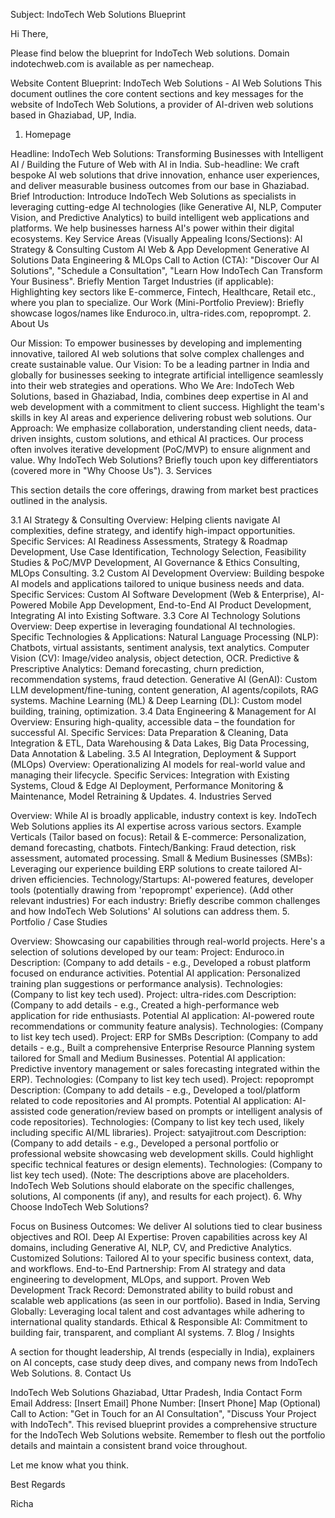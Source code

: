 Subject: IndoTech Web Solutions Blueprint

Hi There,

Please find below the blueprint for IndoTech Web solutions. Domain indotechweb.com is available as per namecheap.

Website Content Blueprint: IndoTech Web Solutions - AI Web Solutions
This document outlines the core content sections and key messages for the website of IndoTech Web Solutions, a provider of AI-driven web solutions based in Ghaziabad, UP, India.

1. Homepage

Headline: IndoTech Web Solutions: Transforming Businesses with Intelligent AI / Building the Future of Web with AI in India.
Sub-headline: We craft bespoke AI web solutions that drive innovation, enhance user experiences, and deliver measurable business outcomes from our base in Ghaziabad.
Brief Introduction: Introduce IndoTech Web Solutions as specialists in leveraging cutting-edge AI technologies (like Generative AI, NLP, Computer Vision, and Predictive Analytics) to build intelligent web applications and platforms. We help businesses harness AI's power within their digital ecosystems.
Key Service Areas (Visually Appealing Icons/Sections):
AI Strategy & Consulting
Custom AI Web & App Development
Generative AI Solutions
Data Engineering & MLOps
Call to Action (CTA): "Discover Our AI Solutions", "Schedule a Consultation", "Learn How IndoTech Can Transform Your Business".
Briefly Mention Target Industries (if applicable): Highlighting key sectors like E-commerce, Fintech, Healthcare, Retail etc., where you plan to specialize.
Our Work (Mini-Portfolio Preview): Briefly showcase logos/names like Enduroco.in, ultra-rides.com, repoprompt.
2. About Us

Our Mission: To empower businesses by developing and implementing innovative, tailored AI web solutions that solve complex challenges and create sustainable value.
Our Vision: To be a leading partner in India and globally for businesses seeking to integrate artificial intelligence seamlessly into their web strategies and operations.
Who We Are: IndoTech Web Solutions, based in Ghaziabad, India, combines deep expertise in AI and web development with a commitment to client success. Highlight the team's skills in key AI areas and experience delivering robust web solutions.
Our Approach: We emphasize collaboration, understanding client needs, data-driven insights, custom solutions, and ethical AI practices. Our process often involves iterative development (PoC/MVP) to ensure alignment and value.
Why IndoTech Web Solutions? Briefly touch upon key differentiators (covered more in "Why Choose Us").
3. Services

This section details the core offerings, drawing from market best practices outlined in the analysis.

3.1 AI Strategy & Consulting
Overview: Helping clients navigate AI complexities, define strategy, and identify high-impact opportunities.
Specific Services: AI Readiness Assessments, Strategy & Roadmap Development, Use Case Identification, Technology Selection, Feasibility Studies & PoC/MVP Development, AI Governance & Ethics Consulting, MLOps Consulting.
3.2 Custom AI Development
Overview: Building bespoke AI models and applications tailored to unique business needs and data.
Specific Services: Custom AI Software Development (Web & Enterprise), AI-Powered Mobile App Development, End-to-End AI Product Development, Integrating AI into Existing Software.
3.3 Core AI Technology Solutions
Overview: Deep expertise in leveraging foundational AI technologies.
Specific Technologies & Applications:
Natural Language Processing (NLP): Chatbots, virtual assistants, sentiment analysis, text analytics.
Computer Vision (CV): Image/video analysis, object detection, OCR.
Predictive & Prescriptive Analytics: Demand forecasting, churn prediction, recommendation systems, fraud detection.
Generative AI (GenAI): Custom LLM development/fine-tuning, content generation, AI agents/copilots, RAG systems.
Machine Learning (ML) & Deep Learning (DL): Custom model building, training, optimization.
3.4 Data Engineering & Management for AI
Overview: Ensuring high-quality, accessible data – the foundation for successful AI.
Specific Services: Data Preparation & Cleaning, Data Integration & ETL, Data Warehousing & Data Lakes, Big Data Processing, Data Annotation & Labeling.
3.5 AI Integration, Deployment & Support (MLOps)
Overview: Operationalizing AI models for real-world value and managing their lifecycle.
Specific Services: Integration with Existing Systems, Cloud & Edge AI Deployment, Performance Monitoring & Maintenance, Model Retraining & Updates.
4. Industries Served

Overview: While AI is broadly applicable, industry context is key. IndoTech Web Solutions applies its AI expertise across various sectors.
Example Verticals (Tailor based on focus):
Retail & E-commerce: Personalization, demand forecasting, chatbots.
Fintech/Banking: Fraud detection, risk assessment, automated processing.
Small & Medium Businesses (SMBs): Leveraging our experience building ERP solutions to create tailored AI-driven efficiencies.
Technology/Startups: AI-powered features, developer tools (potentially drawing from 'repoprompt' experience).
(Add other relevant industries)
For each industry: Briefly describe common challenges and how IndoTech Web Solutions' AI solutions can address them.
5. Portfolio / Case Studies

Overview: Showcasing our capabilities through real-world projects. Here's a selection of solutions developed by our team:
Project: Enduroco.in
Description: (Company to add details - e.g., Developed a robust platform focused on endurance activities. Potential AI application: Personalized training plan suggestions or performance analysis).
Technologies: (Company to list key tech used).
Project: ultra-rides.com
Description: (Company to add details - e.g., Created a high-performance web application for ride enthusiasts. Potential AI application: AI-powered route recommendations or community feature analysis).
Technologies: (Company to list key tech used).
Project: ERP for SMBs
Description: (Company to add details - e.g., Built a comprehensive Enterprise Resource Planning system tailored for Small and Medium Businesses. Potential AI application: Predictive inventory management or sales forecasting integrated within the ERP).
Technologies: (Company to list key tech used).
Project: repoprompt
Description: (Company to add details - e.g., Developed a tool/platform related to code repositories and AI prompts. Potential AI application: AI-assisted code generation/review based on prompts or intelligent analysis of code repositories).
Technologies: (Company to list key tech used, likely including specific AI/ML libraries).
Project: satyajitrout.com
Description: (Company to add details - e.g., Developed a personal portfolio or professional website showcasing web development skills. Could highlight specific technical features or design elements).
Technologies: (Company to list key tech used).
(Note: The descriptions above are placeholders. IndoTech Web Solutions should elaborate on the specific challenges, solutions, AI components (if any), and results for each project).
6. Why Choose IndoTech Web Solutions?

Focus on Business Outcomes: We deliver AI solutions tied to clear business objectives and ROI.
Deep AI Expertise: Proven capabilities across key AI domains, including Generative AI, NLP, CV, and Predictive Analytics.
Customized Solutions: Tailored AI to your specific business context, data, and workflows.
End-to-End Partnership: From AI strategy  and data engineering  to development, MLOps, and support.
Proven Web Development Track Record: Demonstrated ability to build robust and scalable web applications (as seen in our portfolio).
Based in India, Serving Globally: Leveraging local talent and cost advantages while adhering to international quality standards.
Ethical & Responsible AI: Commitment to building fair, transparent, and compliant AI systems.
7. Blog / Insights

A section for thought leadership, AI trends (especially in India), explainers on AI concepts, case study deep dives, and company news from IndoTech Web Solutions.
8. Contact Us

IndoTech Web Solutions
Ghaziabad, Uttar Pradesh, India
Contact Form
Email Address: [Insert Email]
Phone Number: [Insert Phone]
Map (Optional)
Call to Action: "Get in Touch for an AI Consultation", "Discuss Your Project with IndoTech".
This revised blueprint provides a comprehensive structure for the IndoTech Web Solutions website. Remember to flesh out the portfolio details and maintain a consistent brand voice throughout.

Let me know what you think.



Best Regards

Richa